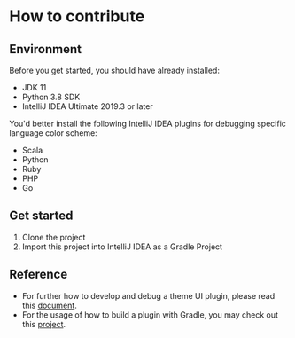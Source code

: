 # How to contribute

## Environment

Before you get started, you should have already installed:

- JDK 11
- Python 3.8 SDK
- IntelliJ IDEA Ultimate 2019.3 or later

You'd better install the following IntelliJ IDEA plugins for debugging specific language color scheme:

- Scala
- Python
- Ruby
- PHP
- Go

## Get started

1. Clone the project
2. Import this project into IntelliJ IDEA as a Gradle Project

## Reference

- For further how to develop and debug a theme UI plugin, please read this [document](https://www.jetbrains.org/intellij/sdk/docs/reference_guide/ui_themes/themes_intro.html).
- For the usage of how to build a plugin with Gradle, you may check out this [project](https://github.com/JetBrains/gradle-intellij-plugin).
